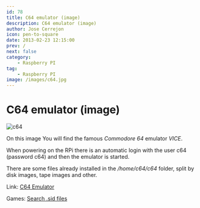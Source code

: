 ```yaml
---
id: 78
title: C64 emulator (image)
description: C64 emulator (image)
author: Jose Cerrejon
icon: pen-to-square
date: 2013-02-23 12:15:00
prev: /
next: false
category:
    - Raspberry PI
tag:
    - Raspberry PI
image: /images/c64.jpg
---
```


# C64 emulator (image)

![c64](/images/c64.jpg)

On this image You will find the famous _Commodore 64_ emulator _VICE_.

When powering on the RPi there is an automatic login with the user c64 (password c64) and then the emulator is started.

There are some files already installed in the _/home/c64/c64_ folder, split by disk images, tape images and other.

Link: [C64 Emulator](https://www.mascal.it/rpi64_e.html)

Games: [Search .sid files](https://www.c64.com/games/games.php)
